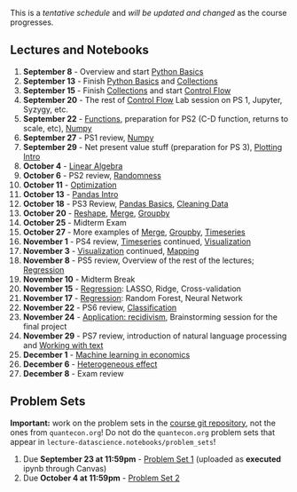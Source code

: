 This is a *tentative schedule* and *will be updated and changed* as the course progresses.

## Lectures and Notebooks
1. **September 8** - Overview and start [Python Basics](https://datascience.quantecon.org/python_fundamentals/basics.html)
2. **September 13** - Finish [Python Basics](https://datascience.quantecon.org/python_fundamentals/basics.html) and [Collections](https://datascience.quantecon.org/python_fundamentals/collections.html)
3. **September 15** - Finish [Collections](https://datascience.quantecon.org/python_fundamentals/collections.html) and start [Control Flow](https://datascience.quantecon.org/python_fundamentals/control_flow.html)
4. **September 20** - The rest of [Control Flow](https://datascience.quantecon.org/python_fundamentals/control_flow.html) Lab session on PS 1, Jupyter, Syzygy, etc. 
5. **September 22** - [Functions](https://datascience.quantecon.org/python_fundamentals/functions.html), preparation for PS2 (C-D function, returns to scale, etc), [Numpy](https://datascience.quantecon.org/scientific/numpy_arrays.html)
6. **September 27** - PS1 review, [Numpy](https://datascience.quantecon.org/scientific/numpy_arrays.html)
7. **September 29** - Net present value stuff (preparation for PS 3), [Plotting Intro](https://datascience.quantecon.org/scientific/plotting.html)
8. **October 4** - [Linear Algebra](https://datascience.quantecon.org/scientific/applied_linalg.html) 
9.  **October 6** - PS2 review, [Randomness](https://datascience.quantecon.org/scientific/randomness.html)
10. **October 11** - [Optimization](https://datascience.quantecon.org/scientific/optimization.html)
11. **October 13** - [Pandas Intro](https://datascience.quantecon.org/pandas/intro.html)
12. **October 18** - PS3 Review, [Pandas Basics](https://datascience.quantecon.org/pandas/basics.html), [Cleaning Data](https://datascience.quantecon.org/pandas/data_clean.html)
13. **October 20** - [Reshape](https://datascience.quantecon.org/pandas/reshape.html), [Merge](https://datascience.quantecon.org/pandas/merge.html), [Groupby](https://datascience.quantecon.org/pandas/groupby.html)
14. **October 25** - Midterm Exam
17. **October 27** - More examples of [Merge](https://datascience.quantecon.org/pandas/merge.html), [Groupby](https://datascience.quantecon.org/pandas/groupby.html), [Timeseries](https://datascience.quantecon.org/pandas/timeseries.html)
18. **November 1** - PS4 review, [Timeseries](https://datascience.quantecon.org/pandas/timeseries.html) continued, [Visualization](https://datascience.quantecon.org/applications/visualization_rules.html)
19. **November 3** - [Visualization](https://datascience.quantecon.org/applications/visualization_rules.html) continued, [Mapping](https://datascience.quantecon.org/applications/maps.html)
20. **November 8** - PS5 review, Overview of the rest of the lectures; [Regression](https://datascience.quantecon.org/applications/regression.html)
21. **November 10** - Midterm Break
22. **November 15** - [Regression](https://datascience.quantecon.org/applications/regression.html): LASSO, Ridge, Cross-validation
23. **November 17** - [Regression](https://datascience.quantecon.org/applications/regression.html): Random Forest, Neural Network
24. **November 22** - PS6 review, [Classification](https://datascience.quantecon.org/applications/classification.html)
25. **November 24** - [Application: recidivism](https://datascience.quantecon.org/applications/recidivism.html), Brainstorming session for the final project
26. **November 29** - PS7 review, introduction of natural language processing and [Working with text](https://datascience.quantecon.org/applications/working_with_text.html)
27. **December 1** - [Machine learning in economics](https://datascience.quantecon.org/applications/ml_in_economics.html)
28. **December 6** - [Heterogeneous effect](https://datascience.quantecon.org/applications/heterogeneity.html)
29. **December 8** - Exam review

## Problem Sets
**Important:** work on the problem sets in the [course git repository](https://github.com/ubcecon/ECON323_2022_Spring/tree/master/problem_sets), not the ones from `quantecon.org`! Do not do the `quantecon.org` problem sets that appear in `lecture-datascience.notebooks/problem_sets`!


1. Due **September 23 at 11:59pm** - [Problem Set 1](/problem_sets/problem_set_1.ipynb) (uploaded as **executed** ipynb through Canvas)
2. Due **October 4 at 11:59pm** - [Problem Set 2](/problem_sets/problem_set_2.ipynb)
